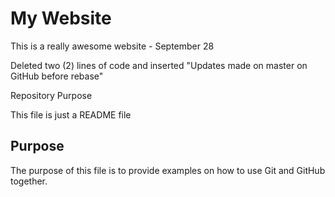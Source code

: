# My Website

This is a really awesome website - September 28

Deleted two (2) lines of code and inserted "Updates made on master on GitHub before rebase"

Repository Purpose

This file is just a README file

## Purpose

The purpose of this file is to provide examples
on how to use Git and GitHub together.